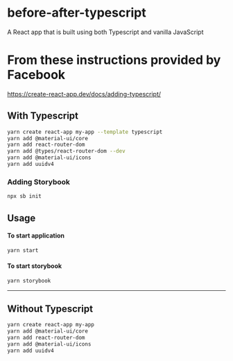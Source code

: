 # before-after-typescript

A React app that is built using both Typescript and vanilla JavaScript

# From these instructions provided by Facebook

https://create-react-app.dev/docs/adding-typescript/

## With Typescript

```bash
yarn create react-app my-app --template typescript
yarn add @material-ui/core
yarn add react-router-dom
yarn add @types/react-router-dom --dev
yarn add @material-ui/icons
yarn add uuidv4

```

### Adding Storybook

```bash
npx sb init
```

## Usage

#### To start application

```bash
yarn start
```

#### To start storybook

```bash
yarn storybook
```

-----

## Without Typescript

```bash
yarn create react-app my-app
yarn add @material-ui/core
yarn add react-router-dom
yarn add @material-ui/icons
yarn add uuidv4
```

